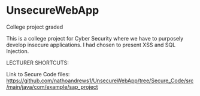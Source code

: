 # UnsecureWebApp
College project graded

This is a college project for Cyber Security where we have to purposely develop insecure applications. I had chosen to present XSS and SQL Injection.

LECTURER SHORTCUTS:

Link to Secure Code files:
https://github.com/nathoandrews1/UnsecureWebApp/tree/Secure_Code/src/main/java/com/example/sap_project
